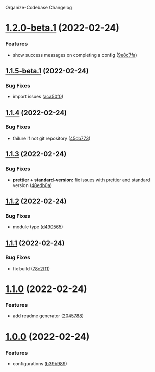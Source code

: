 Organize-Codebase Changelog

# [1.2.0-beta.1](https://github.com/lbugasu/organize-codebase/compare/v1.1.5-beta.1...v1.2.0-beta.1) (2022-02-24)


### Features

* show success messages on completing a config ([9e8c7fa](https://github.com/lbugasu/organize-codebase/commit/9e8c7fa65601db5e59198a8faf76b346ba7263d5))

## [1.1.5-beta.1](https://github.com/lbugasu/organize-codebase/compare/v1.1.4...v1.1.5-beta.1) (2022-02-24)


### Bug Fixes

* import issues ([aca50f0](https://github.com/lbugasu/organize-codebase/commit/aca50f0e260951d8e203f54cd6902becf3689db7))

## [1.1.4](https://github.com/lbugasu/organize-codebase/compare/v1.1.3...v1.1.4) (2022-02-24)


### Bug Fixes

* failure if not git repository ([45cb773](https://github.com/lbugasu/organize-codebase/commit/45cb773a111c400ce148efd213c1cb1fecc47724))



## [1.1.3](https://github.com/lbugasu/organize-codebase/compare/v1.1.2...v1.1.3) (2022-02-24)


### Bug Fixes

* **prettier + standard-version:** fix issues with prettier and standard version ([48edb0a](https://github.com/lbugasu/organize-codebase/commit/48edb0a0bc83bcce68d30789414695b3e60951b6))



## [1.1.2](https://github.com/lbugasu/organize-codebase/compare/v1.1.1...v1.1.2) (2022-02-24)


### Bug Fixes

* module type ([d490565](https://github.com/lbugasu/organize-codebase/commit/d4905650c764276e41617ca71b21e6111e6daef6))



## [1.1.1](https://github.com/lbugasu/organize-codebase/compare/v1.1.0...v1.1.1) (2022-02-24)


### Bug Fixes

* fix build ([78c2f11](https://github.com/lbugasu/organize-codebase/commit/78c2f11f8c9381bad6205a77b6828ebf7ffc92ef))



# [1.1.0](https://github.com/lbugasu/organize-codebase/compare/v1.0.0...v1.1.0) (2022-02-24)


### Features

* add readme generator ([2045788](https://github.com/lbugasu/organize-codebase/commit/2045788ba5a2fc2d92191f4ee8a3618294feff40))



# [1.0.0](https://github.com/lbugasu/organize-codebase/compare/b39b989ff73966943f4166bcbc9581ec3ec9651d...v1.0.0) (2022-02-24)


### Features

* configurations ([b39b989](https://github.com/lbugasu/organize-codebase/commit/b39b989ff73966943f4166bcbc9581ec3ec9651d))
